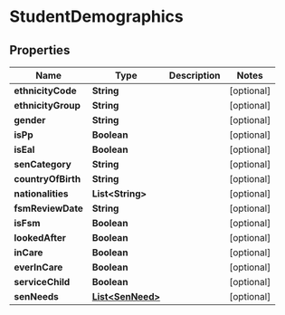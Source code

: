 
# StudentDemographics

## Properties
Name | Type | Description | Notes
------------ | ------------- | ------------- | -------------
**ethnicityCode** | **String** |  |  [optional]
**ethnicityGroup** | **String** |  |  [optional]
**gender** | **String** |  |  [optional]
**isPp** | **Boolean** |  |  [optional]
**isEal** | **Boolean** |  |  [optional]
**senCategory** | **String** |  |  [optional]
**countryOfBirth** | **String** |  |  [optional]
**nationalities** | **List&lt;String&gt;** |  |  [optional]
**fsmReviewDate** | **String** |  |  [optional]
**isFsm** | **Boolean** |  |  [optional]
**lookedAfter** | **Boolean** |  |  [optional]
**inCare** | **Boolean** |  |  [optional]
**everInCare** | **Boolean** |  |  [optional]
**serviceChild** | **Boolean** |  |  [optional]
**senNeeds** | [**List&lt;SenNeed&gt;**](SenNeed.md) |  |  [optional]



